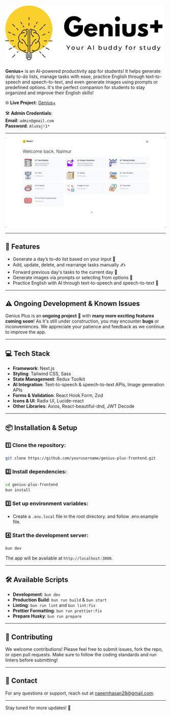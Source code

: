 ![Genius+](public/logo.png)

**Genius+** is an AI-powered productivity app for students! It helps generate daily to-do lists, manage tasks with ease, practice English through text-to-speech and speech-to-text, and even generate images using prompts or predefined options. It's the perfect companion for students to stay organized and improve their English skills!

🌐 **Live Project**: [Genius+](https://genius-plus-frontend.vercel.app/en)

🛠 **Admin Credentials**:  
**Email**: `admin@gmail.com`  
**Password**: `AluVaj!1*`

---

![App Screenshot](public/screenshot.png)

---

## 🚀 Features

- Generate a day’s to-do list based on your input 🌟
- Add, update, delete, and rearrange tasks manually ✍️
- Forward previous day's tasks to the current day 🔄
- Generate images via prompts or selecting from options 🎨
- Practice English with AI through text-to-speech and speech-to-text 🎤

---

## ⚠️ Ongoing Development & Known Issues

Genius Plus is an **ongoing project** 🚧 with **many more exciting features coming soon**! As it's still under construction, you may encounter **bugs** or inconveniences. We appreciate your patience and feedback as we continue to improve the app.

---

## 💻 Tech Stack

- **Framework**: Next.js
- **Styling**: Tailwind CSS, Sass
- **State Management**: Redux Toolkit
- **AI Integration**: Text-to-speech & speech-to-text APIs, Image generation APIs
- **Forms & Validation**: React Hook Form, Zod
- **Icons & UI**: Radix UI, Lucide-react
- **Other Libraries**: Axios, React-beautiful-dnd, JWT Decode

---

## 📦 Installation & Setup

### 1️⃣ Clone the repository:

```bash
git clone https://github.com/yourusername/genius-plus-frontend.git
```

### 2️⃣ Install dependencies:

```bash
cd genius-plus-frontend
bun install
```

### 3️⃣ Set up environment variables:

- Create a `.env.local` file in the root directory. and follow .env.example file.

### 4️⃣ Start the development server:

```bash
bun dev
```

The app will be available at `http://localhost:3000`.

---

## 🛠️ Available Scripts

- **Development**: `bun dev`
- **Production Build**: `bun run build` & `bun start`
- **Linting**: `bun run lint` and `bun lint:fix`
- **Prettier Formatting**: `bun run prettier:fix`
- **Prepare Husky**: `bun run prepare`

---

## 🌟 Contributing

We welcome contributions! Please feel free to submit issues, fork the repo, or open pull requests. Make sure to follow the coding standards and run linters before submitting!

---

## 📧 Contact

For any questions or support, reach out at [naeemhasan28@gmail.com](mailto:naeemhasan28@gmail.com).

---

Stay tuned for more updates! 🚀
